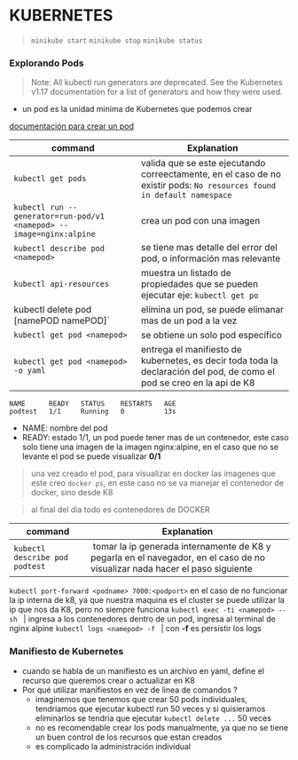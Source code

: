 # KUBERNETES

> `minikube start`
> `minikube stop`
> `minikube status`


### Explorando Pods

> Note: All kubectl run generators are deprecated. See the Kubernetes v1.17 documentation for a list of generators and how they were used.

* un pod es la unidad minima de Kubernetes que podemos crear

[documentación para crear un pod](https://v1-17.docs.kubernetes.io/docs/reference/kubectl/conventions/#generators)

command  | Explanation 
------------- | -------------
`kubectl get pods` | valida que se este ejecutando correectamente, en el caso de no existir pods: `No resources found in default namespace`
`kubectl run --generator=run-pod/v1 <namepod> --image=nginx:alpine` | crea un pod con una imagen 
`kubectl describe pod <namepod>` | se tiene mas detalle del error del pod, o información mas relevante
`kubectl api-resources` | muestra un listado de propiedades que se pueden ejecutar eje: `kubectl get po `
kubectl delete pod [namePOD namePOD]` | elimina un pod, se puede elimanar mas de un pod a la vez  
`kubectl get pod <namepod>` | se obtiene un solo pod específico
`kubectl get pod <namepod> -o yaml` | entrega el manifiesto de kubernetes, es decir toda toda la declaración del pod, de como el pod se creo en la api de K8 

```Console
NAME      READY   STATUS    RESTARTS   AGE
podtest   1/1     Running   0          13s
```
*  NAME: nombre del pod
* READY: estado 1/1, un pod puede tener mas de un contenedor, este caso solo tiene una imagen de la imagen nginx:alpine, 
    en el caso que no se levante el pod se puede visualizar **0/1**


> una vez creado el pod, para visualizar en docker las imagenes que este creo `docker ps`, en este caso no se va manejar el contenedor de  docker, sino desde K8

>al final del dia todo es contenedores de DOCKER

command  | Explanation 
------------- | -------------
`kubectl describe pod podtest` | tomar la ip generada internamente de K8 y pegarla en el navegador, en el caso de no visualizar nada hacer el paso siguiente
`kubectl port-forward <podname> 7000:<podport>`  en el caso de no funcionar la ip interna de k8, ya que nuestra maquina es el cluster se puede utilizar la ip que nos da K8, pero no siempre funciona 
`kubectl exec -ti <namepod> -- sh ` | ingresa a los contenedores dentro de un pod, ingresa al terminal de nginx alpine
`kubectl logs <namepod> -f ` | con **-f** es persistir los logs


### Manifiesto de Kubernetes
* cuando se habla de un manifiesto es un archivo en yaml, define el recurso que queremos crear o actualizar en K8
* Por qué utilizar manifiestos en vez de linea de comandos ? 
    * imaginemos que tenemos que crear 50 pods individuales, tendriamos que ejecutar kubectl run 50 veces y si quisieramos eliminarlos se tendria que ejecutar `kubectl delete ...` 50 veces
    * no es recomendable crear los pods manualmente, ya que no se tiene un buen control de los recursos que estan creados 
    * es complicado la administración individual  